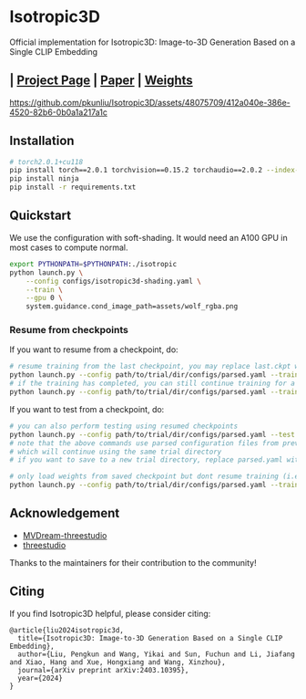 # Isotropic3D
Official implementation for Isotropic3D: Image-to-3D Generation Based on a Single CLIP Embedding

## | [Project Page](https://isotropic3d.github.io/) | [Paper](https://arxiv.org/abs/2403.10395) | [Weights](https://huggingface.co/pkunliu/Isotropic3D)


https://github.com/pkunliu/Isotropic3D/assets/48075709/412a040e-386e-4520-82b6-0b0a1a217a1c




## Installation

```sh
# torch2.0.1+cu118
pip install torch==2.0.1 torchvision==0.15.2 torchaudio==2.0.2 --index-url https://download.pytorch.org/whl/cu118
pip install ninja
pip install -r requirements.txt
```


## Quickstart

We use the configuration with soft-shading. It would need an A100 GPU in most cases to compute normal.
```sh
export PYTHONPATH=$PYTHONPATH:./isotropic
python launch.py \
    --config configs/isotropic3d-shading.yaml \
    --train \
    --gpu 0 \
    system.guidance.cond_image_path=assets/wolf_rgba.png
```

### Resume from checkpoints

If you want to resume from a checkpoint, do:

```sh
# resume training from the last checkpoint, you may replace last.ckpt with any other checkpoints
python launch.py --config path/to/trial/dir/configs/parsed.yaml --train --gpu 0 resume=path/to/trial/dir/ckpts/last.ckpt
# if the training has completed, you can still continue training for a longer time by setting trainer.max_steps
python launch.py --config path/to/trial/dir/configs/parsed.yaml --train --gpu 0 resume=path/to/trial/dir/ckpts/last.ckpt trainer.max_steps=20000
```

If you want to test from a checkpoint, do:
```sh
# you can also perform testing using resumed checkpoints
python launch.py --config path/to/trial/dir/configs/parsed.yaml --test --gpu 0 resume=path/to/trial/dir/ckpts/last.ckpt
# note that the above commands use parsed configuration files from previous trials
# which will continue using the same trial directory
# if you want to save to a new trial directory, replace parsed.yaml with raw.yaml in the command

# only load weights from saved checkpoint but dont resume training (i.e. dont load optimizer state):
python launch.py --config path/to/trial/dir/configs/parsed.yaml --train --gpu 0 system.weights=path/to/trial/dir/ckpts/last.ckpt
```


## Acknowledgement
- [MVDream-threestudio](https://github.com/bytedance/MVDream-threestudio)
- [threestudio](https://github.com/threestudio-project/threestudio)

Thanks to the maintainers for their contribution to the community!


## Citing

If you find Isotropic3D helpful, please consider citing:

```
@article{liu2024isotropic3d,
  title={Isotropic3D: Image-to-3D Generation Based on a Single CLIP Embedding}, 
  author={Liu, Pengkun and Wang, Yikai and Sun, Fuchun and Li, Jiafang and Xiao, Hang and Xue, Hongxiang and Wang, Xinzhou},
  journal={arXiv preprint arXiv:2403.10395},
  year={2024}
}
```
